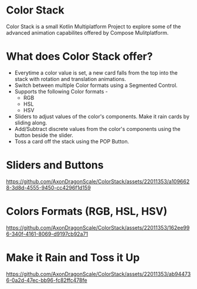 # Color Stack
Color Stack is a small Kotlin Multiplatform Project to explore some of the advanced animation capabilites offered by Compose Mulitplatform.

# What does Color Stack offer?
* Everytime a color value is set, a new card falls from the top into the stack with rotation and translation animations.
* Switch between multiple Color formats using a Segmented Control.
* Supports the following Color formats -
  * RGB
  * HSL
  * HSV
* Sliders to adjust values of the color's components. Make it rain cards by sliding along.
* Add/Subtract discrete values from the color's components using the button beside the slider.
* Toss a card off the stack using the POP Button.

# Sliders and Buttons
https://github.com/AxonDragonScale/ColorStack/assets/22011353/a1096628-3d8d-4555-9450-cc4296f1d159

# Colors Formats (RGB, HSL, HSV)
https://github.com/AxonDragonScale/ColorStack/assets/22011353/162ee996-340f-4161-8069-d9197cb92a71

# Make it Rain and Toss it Up
https://github.com/AxonDragonScale/ColorStack/assets/22011353/ab944736-0a2d-47ec-bb96-fc82ffc478fe
